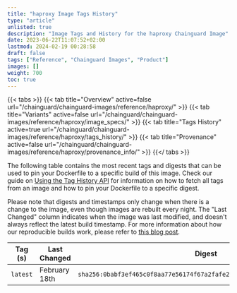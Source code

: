 ```yaml
---
title: "haproxy Image Tags History"
type: "article"
unlisted: true
description: "Image Tags and History for the haproxy Chainguard Image"
date: 2023-06-22T11:07:52+02:00
lastmod: 2024-02-19 00:28:58
draft: false
tags: ["Reference", "Chainguard Images", "Product"]
images: []
weight: 700
toc: true
---
```


{{< tabs >}}
{{< tab title="Overview" active=false url="/chainguard/chainguard-images/reference/haproxy/" >}}
{{< tab title="Variants" active=false url="/chainguard/chainguard-images/reference/haproxy/image_specs/" >}}
{{< tab title="Tags History" active=true url="/chainguard/chainguard-images/reference/haproxy/tags_history/" >}}
{{< tab title="Provenance" active=false url="/chainguard/chainguard-images/reference/haproxy/provenance_info/" >}}
{{</ tabs >}}

The following table contains the most recent tags and digests that can be used to pin your Dockerfile to a specific build of this image. Check our guide on [Using the Tag History API](/chainguard/chainguard-images/using-the-tag-history-api/) for information on how to fetch all tags from an image and how to pin your Dockerfile to a specific digest.

Please note that digests and timestamps only change when there is a change to the image, even though images are rebuilt every night. The "Last Changed" column indicates when the image was last modified, and doesn't always reflect the latest build timestamp. For more information about how our reproducible builds work, please refer to [this blog post](https://www.chainguard.dev/unchained/reproducing-chainguards-reproducible-image-builds).

| Tag (s)   | Last Changed  | Digest                                                                    |
|-----------|---------------|---------------------------------------------------------------------------|
|  `latest` | February 18th | `sha256:0babf3ef465c0f8aa77e56174f67a2fafe2b1cb0b69c056e65d074aac4f0283b` |


